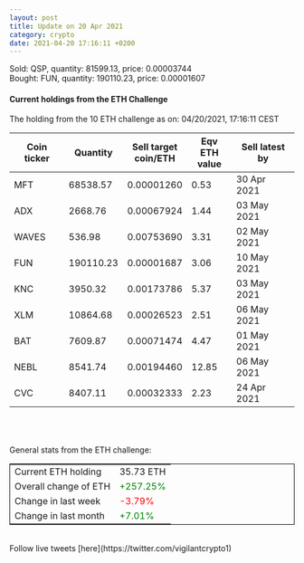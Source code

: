 ```yaml
---
layout: post
title: Update on 20 Apr 2021
category: crypto
date: 2021-04-20 17:16:11 +0200
---
```

<!-- Global site tag (gtag.js) - Google Analytics -->
<script async src="https://www.googletagmanager.com/gtag/js?id=UA-103831149-5"></script>
<script>
  window.dataLayer = window.dataLayer || [];
  function gtag(){dataLayer.push(arguments);}
  gtag('js', new Date());

  gtag('config', 'UA-103831149-5');
</script>
Sold: QSP, quantity:     81599.13, price:   0.00003744<br>Bought: FUN, quantity:    190110.23, price:   0.00001607<br>

#### Current holdings from the ETH Challenge

The holding from the 10 ETH challenge as on: 04/20/2021, 17:16:11 CEST

|Coin ticker|Quantity|Sell target<br>coin/ETH|Eqv ETH<br>value|Sell latest by|
|-----------|--------|-----------|-----------|--------------|
MFT|68538.57|  0.00001260|0.53|30 Apr 2021|
ADX|2668.76|  0.00067924|1.44|03 May 2021|
WAVES|536.98|  0.00753690|3.31|02 May 2021|
FUN|190110.23|  0.00001687|3.06|10 May 2021|
KNC|3950.32|  0.00173786|5.37|03 May 2021|
XLM|10864.68|  0.00026523|2.51|06 May 2021|
BAT|7609.87|  0.00071474|4.47|01 May 2021|
NEBL|8541.74|  0.00194460|12.85|06 May 2021|
CVC|8407.11|  0.00032333|2.23|24 Apr 2021|

<br>
<br>
<br>
General stats from the ETH challenge:

<table style="border:1px solid black;margin-left:auto;margin-right:auto;">
	<tbody>
	<tr>
		<td>Current ETH holding</td>
		<td>     35.73 ETH</td>
	</tr>
	<tr>
		<td>Overall change of ETH</td>
		<td><font color="green">+257.25%</font></td>
	</tr>
	<tr>
		<td>Change in last week</td>
		<td><font color="red">-3.79%</font></td>
	</tr>
	<tr>
		<td>Change in last month</td>
		<td><font color="green">+7.01%</font></td>
	</tr>
	</tbody>
</table>

<br>
Follow live tweets [here](https://twitter.com/vigilantcrypto1)
<br>
<br>